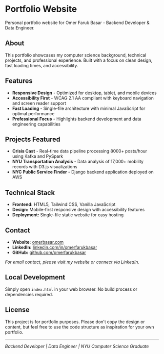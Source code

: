 # Portfolio Website

Personal portfolio website for Omer Faruk Basar - Backend Developer & Data Engineer.

## About

This portfolio showcases my computer science background, technical projects, and professional experience. Built with a focus on clean design, fast loading times, and accessibility.

## Features

- **Responsive Design** - Optimized for desktop, tablet, and mobile devices
- **Accessibility First** - WCAG 2.1 AA compliant with keyboard navigation and screen reader support
- **Fast Loading** - Single-file architecture with minimal JavaScript for optimal performance
- **Professional Focus** - Highlights backend development and data engineering capabilities

## Projects Featured

- **Crisis Cast** - Real-time data pipeline processing 8000+ posts/hour using Kafka and PySpark
- **NYU Transportation Analysis** - Data analysis of 17,000+ mobility records with D3.js visualizations
- **NYC Public Service Finder** - Django backend application deployed on AWS

## Technical Stack

- **Frontend:** HTML5, Tailwind CSS, Vanilla JavaScript
- **Design:** Mobile-first responsive design with accessibility features
- **Deployment:** Single-file static website for easy hosting

## Contact

- **Website:** [omerbasar.com](https://omerbasar.com)
- **LinkedIn:** [linkedin.com/in/omerfarukbasar](https://linkedin.com/in/omerfarukbasar)
- **GitHub:** [github.com/omerfarukbasar](https://github.com/omerfarukbasar)

*For email contact, please visit my website or connect via LinkedIn.*

## Local Development

Simply open `index.html` in your web browser. No build process or dependencies required.

## License

This project is for portfolio purposes. Please don't copy the design or content, but feel free to use the code structure as inspiration for your own portfolio.

---

*Backend Developer | Data Engineer | NYU Computer Science Graduate*